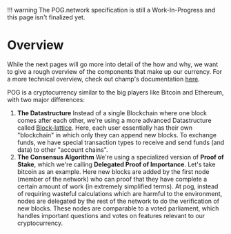 <!-- prettier-ignore -->
!!! warning
    The POG.network specification is still a Work-In-Progress and this page isn't finalized yet.

# Overview

While the next pages will go more into detail of the how and why, we want to give a rough overview of the components that make up our currency.
For a more technical overview, check out champ's documentation [here](https://pog.network/Champ/overview/).

POG is a cryptocurrency similar to the big players like Bitcoin and Ethereum, with two major differences:

1. **The Datastructure**
   Instead of a single Blockchain where one block comes after each other, we're using a more advanced Datastructure called [Block-lattice](ledger.md).
   Here, each user essentially has their own "blockchain" in which only they can append new blocks. To exchange funds, we have special transaction types to receive and send funds (and data) to other "account chains".
2. **The Consensus Algorithm**
   We're using a specialized version of **Proof of Stake**, which we're calling **Delegated Proof of Importance**.
   Let's take bitcoin as an example. Here new blocks are added by the first node (member of the network) who can proof that they have complete a certain amount of work (in extremely simplified terms). At pog, instead of requiring wasteful calculations which are harmful to the environment, nodes are delegated by the rest of the network to do the verification of new blocks. These nodes are comparable to a voted parliament, which handles important questions and votes on features relevant to our cryptocurrency.
